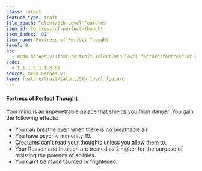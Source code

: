 ```yaml
---
class: talent
feature_type: trait
file_dpath: Talent/9th-Level Features
item_id: fortress-of-perfect-thought
item_index: '01'
item_name: Fortress of Perfect Thought
level: 9
scc:
  - mcdm.heroes.v1:feature.trait.talent.9th-level-feature:fortress-of-perfect-thought
scdc:
  - 1.1.1:5.1.1.8:01
source: mcdm.heroes.v1
type: feature/trait/talent/9th-level-feature
---
```


#### Fortress of Perfect Thought

Your mind is an impenetrable palace that shields you from danger. You gain the following effects:

- You can breathe even when there is no breathable air.
- You have psychic immunity 10.
- Creatures can't read your thoughts unless you allow them to.
- Your Reason and Intuition are treated as 2 higher for the purpose of resisting the potency of abilities.
- You can't be made taunted or frightened.
